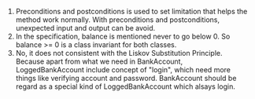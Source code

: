 1. Preconditions and postconditions is used to set limitation that helps the method work normally. With preconditions and postconditions, unexpected input and output can be avoid.
2. In the specification, balance is mentioned never to go below 0. So balance >= 0 is a class invariant for both classes.
3. No, it does not consistent with the Liskov Substitution Principle. Because apart from what we need in BankAccount, LoggedBankAccount include concept of "login", which need more things like verifying account and password. BankAccount should be regard as a special kind of LoggedBankAccount which alsays login.
